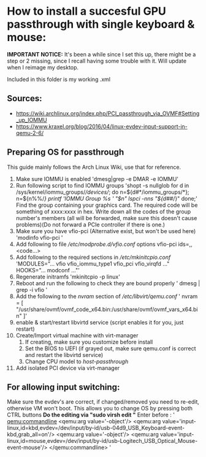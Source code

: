 # How to install a succesful GPU passthrough with single keyboard & mouse:
**IMPORTANT NOTICE:** It's been a while since I set this up, there might be a
step or 2 missing, since I recall having some trouble with it. Will update when
I reimage my desktop.

Included in this folder is my working .xml
## Sources: 
* https://wiki.archlinux.org/index.php/PCI_passthrough_via_OVMF#Setting_up_IOMMU
* https://www.kraxel.org/blog/2016/04/linux-evdev-input-support-in-qemu-2-6/

## Preparing OS for passthrough
This guide mainly follows the Arch Linux Wiki, use that for reference.

1. Make sure IOMMU is enabled
    'dmesg|grep -e DMAR -e IOMMU'
1. Run following script to find IOMMU groups
'shopt -s nullglob
for d in /sys/kernel/iommu_groups/*/devices/*; do 
    n=${d#*/iommu_groups/*}; n=${n%%/*}
    printf 'IOMMU Group %s ' "$n"
    lspci -nns "${d##*/}"
done;'
Find the group containing your graphics card.
The required code will be something of xxxx:xxxx in hex.
Write down all the codes of the group number's members (all will be
forwarded, make sure this doesn't cause problems)(Do not forward a PCIe
controller if there is one.)
1. Make sure you have vfio-pci (Alternative exist, but won't be used here)
'modinfo vfio-pci
'
1. Add following to file */etc/modprobe.d/vfio.conf*
options vfio-pci ids=<code1>,<code2>,<code...>
1. Add following to the required sections in */etc/mkinitcpio.conf*
'MODULES="... vfio vfio_iommu_type1 vfio_pci vfio_virqfd ..."
HOOKS="... modconf ..."'
1. Regenerate initramfs
'mkinitcpio -p linux'
1. Reboot and run the following to check they are bound properly
' dmesg | grep -i vfio '
1. Add the following to the *nvram* section of */etc/libvirt/qemu.conf*
'
nvram = [
	"/usr/share/ovmf/ovmf_code_x64.bin:/usr/share/ovmf/ovmf_vars_x64.bin"
]'
1. enable & start/restart libvirtd service (script enables it for you, just
   restart)
1. Create/Import virtual machine with virt-manager
    1. If creating, make sure you customize before install
    1. Set the BIOS to UEFI (if grayed out, make sure qemu.conf is correct and
       restart the libvirtd service)
    1. Change CPU model to *host-passthrough*
1. Add isolated PCI device via virt-manager


## For allowing input switching:
Make sure the evdev's are correct, if changed/removed you need to re-edit,
otherwise VM won't boot.
This allows you to change OS by pressing both CTRL buttons
**Do the editing via "sudo virsh edit <vmname>"**
Enter before </domain>:
'
<qemu:commandline>
  <qemu:arg value='-object'/>
  <qemu:arg value='input-linux,id=kbd,evdev=/dev/input/by-id/usb-04d9_USB_Keyboard-event-kbd,grab_all=on'/>
  <qemu:arg value='-object'/>
  <qemu:arg value='input-linux,id=mouse,evdev=/dev/input/by-id/usb-Logitech_USB_Optical_Mouse-event-mouse'/>
</qemu:commandline>
'

